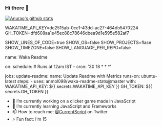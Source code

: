 ### Hi there 👋


[![Anurag's github stats](https://github-readme-stats.vercel.app/api?username=currentScript)](https://github.com/anuraghazra/github-readme-stats)

<!--START_SECTION:waka-->
WAKATIME_API_KEY=de2515ab-0ce1-43dd-ac27-464db5470224
GH_TOKEN=dfd608aa1e45ec88c78646dbea9d1e595e582af7 

SHOW_LINES_OF_CODE=true
SHOW_OS=false
SHOW_PROJECTS=flase
SHOW_TIMEZONE=false
SHOW_LANGUAGE_PER_REPO=false


name: Waka Readme

on:
  schedule:
    # Runs at 12am IST
    - cron: '30 18 * * *'

jobs:
  update-readme:
    name: Update Readme with Metrics
    runs-on: ubuntu-latest
    steps:
      - uses: anmol098/waka-readme-stats@master
        with:
          WAKATIME_API_KEY: ${{ secrets.WAKATIME_API_KEY }}
          GH_TOKEN: ${{ secrets.GH_TOKEN }}
<!--END_SECTION:waka-->

- 🔭 I’m currently working on a clicker game made in JavaScript
- 🌱 I’m currently learning JavaScript and Frameworks
- 📫 How to reach me: [@CurrentScript](https://twitter.com/CurrentScript) on Twitter
- ⚡ Fun fact: i'm 15
